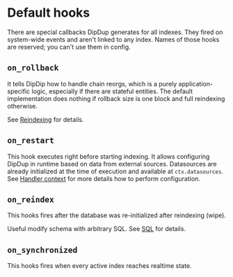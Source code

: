 # Default hooks

There are special callbacks DipDup generates for all indexes. They fired on system-wide events and aren't linked to any index. Names of those hooks are reserved; you can't use them in config.

## `on_rollback`

It tells DipDip how to handle chain reorgs, which is a purely application-specific logic, especially if there are stateful entities. The default implementation does nothing if rollback size is one block and full reindexing otherwise.

See [Reindexing](../../advanced/reindexing.md) for details.

## `on_restart`

This hook executes right before starting indexing. It allows configuring DipDup in runtime based on data from external sources. Datasources are already initialized at the time of execution and available at `ctx.datasources`. See [Handler context](../advanced/handler-context.md) for more details how to perform configuration.

## `on_reindex`

This hooks fires after the database was re-initialized after reindexing (wipe).

Useful modify schema with arbitrary SQL. See [SQL](../sql.md) for details.

## `on_synchronized`

This hooks fires when every active index reaches realtime state.